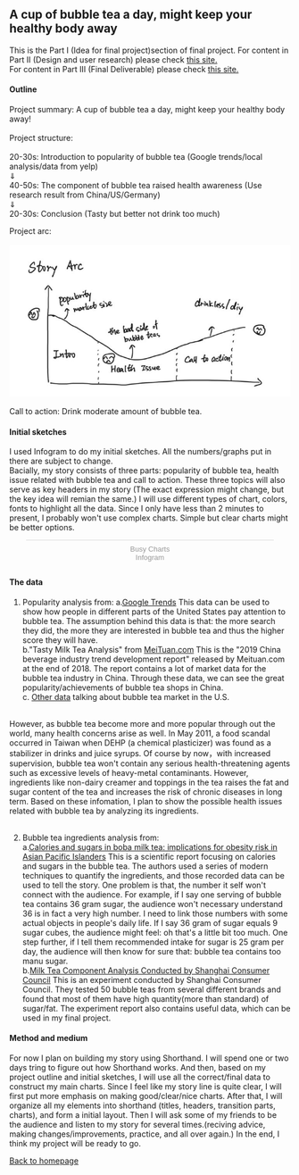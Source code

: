 ## A cup of bubble tea a day, might keep your healthy body away

This is the Part I (Idea for final project)section of final project.
For content in Part II (Design and user research) please check [this site.](/final_project_part2_xiaoyes.md) <br>
For content in Part III (Final Deliverable) please check [this site.](/final_project_part3_xiaoyes.md) <br>

#### Outline
Project summary: A cup of bubble tea a day, might keep your healthy body away!<br><br>
Project structure: <br><br>
  20-30s: Introduction to popularity of bubble tea (Google trends/local analysis/data from yelp) <br>
        &dArr;<br>
  40-50s: The component of bubble tea raised health awareness (Use research result from China/US/Germany) <br>
        &dArr;<br>
  20-30s: Conclusion (Tasty but better not drink too much)<br>

Project arc:  <br><br>
![arc](/final1.png)

Call to action: Drink moderate amount of bubble tea.

#### Initial sketches
I used Infogram to do my initial sketches. All the numbers/graphs put in there are subject to change. <br>
Bacially, my story consists of three parts: popularity of bubble tea, health issue related with bubble tea and call to action. These three topics will also serve as key headers in my story (The exact expression might change, but the key idea will remian the same.) I will use different types of chart, colors, fonts to highlight all the data. Since I only have less than 2 minutes to present, I probably won't use complex charts. Simple but clear charts might be better options. 

<div class="infogram-embed" data-id="7cad1e95-0ecd-4098-add1-c39be05d8885" data-type="interactive" data-title="Busy Charts"></div><script>!function(e,i,n,s){var t="InfogramEmbeds",d=e.getElementsByTagName("script")[0];if(window[t]&&window[t].initialized)window[t].process&&window[t].process();else if(!e.getElementById(n)){var o=e.createElement("script");o.async=1,o.id=n,o.src="https://e.infogram.com/js/dist/embed-loader-min.js",d.parentNode.insertBefore(o,d)}}(document,0,"infogram-async");</script><div style="padding:8px 0;font-family:Arial!important;font-size:13px!important;line-height:15px!important;text-align:center;border-top:1px solid #dadada;margin:0 30px"><a href="https://infogram.com/7cad1e95-0ecd-4098-add1-c39be05d8885" style="color:#989898!important;text-decoration:none!important;" target="_blank">Busy Charts</a><br><a href="https://infogram.com" style="color:#989898!important;text-decoration:none!important;" target="_blank" rel="nofollow">Infogram</a></div>


#### The data
1. Popularity analysis from: 
    a.[Google Trends](https://trends.google.com/trends/explore?date=today%205-y&geo=US&q=boba) This data can be used to show how people in different parts of the United States pay attention to bubble tea. The assumption behind this data is that: the more search they did, the more they are interested in bubble tea and thus the higher score they will have.<br>
    b."Tasty Milk Tea Analysis" from [MeiTuan.com](https://about.meituan.com/detail/36) This is the "2019 China beverage industry trend development report" released by Meituan.com at the end of 2018. The report contains a lot of market data for the bubble tea industry in China. Through these data, we can see the great popularity/achievements of bubble tea shops in China.<br>
    c. [Other data](https://www.menusifu.com/zh/us-bubble-tea-market-report/) talking about bubble tea market in the U.S.<br><br>

However, as bubble tea become more and more popular through out the world, many health concerns arise as well. In May 2011, a food scandal occurred in Taiwan when DEHP (a chemical plasticizer) was found as a stabilizer in drinks and juice syrups. Of course by now，with increased supervision, bubble tea won't contain any serious health-threatening agents such as excessive levels of heavy-metal contaminants.  However, ingredients like non-dairy creamer and toppings in the tea raises the fat and sugar content of the tea and increases the risk of chronic diseases in long term. Based on these infomation, I plan to show the possible health issues related with bubble tea by analyzing its ingredients.<br><br>
 
2. Bubble tea ingredients analysis from:<br>
    a.[Calories and sugars in boba milk tea: implications for obesity risk in Asian Pacific Islanders](https://www.ncbi.nlm.nih.gov/pmc/articles/PMC5217910/) This is a scientific report focusing on calories and sugars in the bubble tea. The authors used a series of modern techniques to quantify the ingredients, and those recorded data can be used to tell the story. One problem is that, the number it self won't connect with the audience. For example, if I say one serving of bubble tea contains 36 gram sugar, the audience won't necessary understand 36 is in fact a very high number. I need to link those numbers with some actual objects in people's daily life. If I say 36 gram of sugar equals 9 sugar cubes, the audience might feel: oh that's a little bit too much. One step further, if I tell them recommended intake for sugar is 25 gram per day, the audience will then know for sure that: bubble tea contains too manu sugar. <br>
    b.[Milk Tea Component Analysis Conducted by Shanghai Consumer Council](http://www.shanghai.gov.cn/nw2/nw2314/nw2315/nw17239/nw26487/u21aw1245796.html) This is an experiment conducted by Shanghai Consumer Council. They tested 50 bubble teas from several different brands and found that most of them have high quantity(more than standard) of sugar/fat. The experiment report also contains useful data, which can be used in my final project.<br>


#### Method and medium
For now I plan on building my story using Shorthand. I will spend one or two days tring to figure out how Shorthand works. And then, based on my project outline and initial sketches, I will use all the correct/final data to construct my main charts. Since I feel like my story line is quite clear, I will first put more emphasis on making good/clear/nice charts. After that, I will organize all my elements into shorthand (titles, headers, transition parts, charts), and form a initial layout. Then I will ask some of my friends to be the audience and listen to my story for several times.(reciving advice, making changes/improvements, practice, and all over again.) In the end, I think my project will be ready to go.


[Back to homepage](/README.md)
